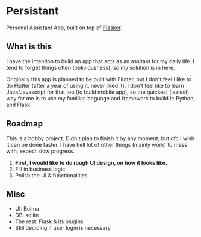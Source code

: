# Persistant
Personal Assistant App, built on top of [Flasker](https://github.com/tyu1996/flasker).

## What is this
I have the intention to build an app that acts as an assitant for my daily life. I tend to forget things often (obliviousness), so my solution is in here.

Originally this app is planned to be built with Flutter, but I don't feel I like to do Flutter (after a year of using it, never liked it). I don't feel like to learn Java/Javascript for that too (to build mobile app), so the quickest (laziest) way for me is to use my familiar language and framework to build it: Python, and Flask.

## Roadmap
This is a hobby project. Didn't plan to finish it by any moment, but ofc I wish it can be done faster. I have hell lot of other things (mainly work) to mess with, expect slow progress.

1. **First, I would like to do rough UI design, on how it looks like.**
2. Fill in business logic.
3. Polish the UI & functionalities.

## Misc
- UI: Bulma
- DB: sqlite
- The rest: Flask & its plugins
- Still deciding if user login is necessary
